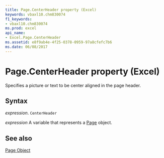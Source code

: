 ```yaml
---
title: Page.CenterHeader property (Excel)
keywords: vbaxl10.chm830074
f1_keywords:
- vbaxl10.chm830074
ms.prod: excel
api_name:
- Excel.Page.CenterHeader
ms.assetid: e8f9ab4e-4f25-0378-0959-97a8cfefc7b6
ms.date: 06/08/2017
---
```



# Page.CenterHeader property (Excel)

Specifies a picture or text to be center aligned in the page header.


## Syntax

_expression_. `CenterHeader`

_expression_ A variable that represents a [Page](Excel.Page.md) object.


## See also


[Page Object](Excel.Page.md)

